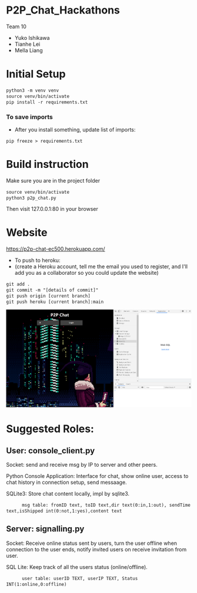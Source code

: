 # P2P_Chat_Hackathons
Team 10
- Yuko Ishikawa
- Tianhe Lei
- Mella Liang

# Initial Setup 
```
python3 -m venv venv
source venv/bin/activate
pip install -r requirements.txt
```
### To save imports
- After you install something, update list of imports:
```
pip freeze > requirements.txt
```
# Build instruction
Make sure you are in the project folder
```
source venv/bin/activate
python3 p2p_chat.py
```
Then visit 127.0.0.1:80 in your browser

# Website
https://p2p-chat-ec500.herokuapp.com/
- To push to heroku:
- (create a Heroku account, tell me the email you used to register, and I'll add you as a collaborator so you could update the website)
```
git add .
git commit -m "[details of commit]"
git push origin [current branch]
git push heroku [current branch]:main
```

![preview_0](https://github.com/ryan2214/P2P_Chat_Hackathons/blob/main/pics/preview_0.png?raw=true)


# Suggested Roles:

## User: console_client.py

Socket: send and receive msg by IP to server and other peers.

Python Console Application: Interface for chat, show online user, access to chat history in connection setup, send messaage.

SQLite3: Store chat content locally, impl by sqlite3.

          msg table: fromID text, toID text,dir text(0:in,1:out), sendTime text,isShipped int(0:not,1:yes),content text


## Server: signalling.py

Socket: Receive online status sent by users, turn the user offline when connection to the user ends, notify invited users on receive invitation from user.

SQL Lite: Keep track of all the users status (online/offline).
   
          user table: userID TEXT, userIP TEXT, Status INT(1:online,0:offline)

